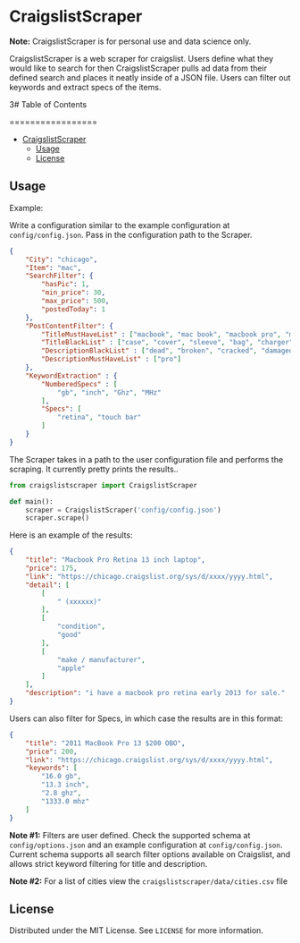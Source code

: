 # CraigslistScraper

**Note:** CraigslistScraper is for personal use and data science only.

CraigslistScraper is a web scraper for craigslist. Users define what they would
like to search for then CraigslistScraper pulls ad data from their defined
search and places it neatly inside of a JSON file. Users can filter out keywords and extract specs of the items.

<!-- TABLE OF CONTENTS -->
3# Table of Contents

=================

- [CraigslistScraper](#craigslistscraper)
  - [Usage](#usage)
  - [License](#license)

<!-- USAGE -->
## Usage

Example:

Write a configuration similar to the example configuration at `config/config.json`. Pass in the configuration path to the Scraper.

```json
{
    "City": "chicago",
    "Item": "mac",
    "SearchFilter": {
        "hasPic": 1,
        "min_price": 30,
        "max_price": 500,
        "postedToday": 1
    },
    "PostContentFilter": {
        "TitleMustHaveList" : ["macbook", "mac book", "macbook pro", "mac book pro"],
        "TitleBlackList" : ["case", "cover", "sleeve", "bag", "charger", "adapter", "screen"],
        "DescriptionBlackList" : ["dead", "broken", "cracked", "damaged", "faulty", "not working"],
        "DescriptionMustHaveList" : ["pro"]
    },
    "KeywordExtraction" : {
        "NumberedSpecs" : [
            "gb", "inch", "Ghz", "MHz"
        ],
        "Specs": [
            "retina", "touch bar"
        ]
    }
}
```

The Scraper takes in a path to the user configuration file and performs the scraping. It currently pretty prints the results..

```python
from craigslistscraper import CraigslistScraper 

def main():
    scraper = CraigslistScraper('config/config.json')
    scraper.scrape()
```

Here is an example of the results:

```json
{
    "title": "Macbook Pro Retina 13 inch laptop",
    "price": 175,
    "link": "https://chicago.craigslist.org/sys/d/xxxx/yyyy.html",
    "detail": [
        [
            " (xxxxxx)"
        ],
        [
            "condition",
            "good"
        ],
        [
            "make / manufacturer",
            "apple"
        ]
    ],
    "description": "i have a macbook pro retina early 2013 for sale."
}
```

Users can also filter for Specs, in which case the results are in this format:

```json
{
    "title": "2011 MacBook Pro 13 $200 OBO",
    "price": 200,
    "link": "https://chicago.craigslist.org/sys/d/xxxx/yyyy.html",
    "keywords": [
        "16.0 gb",
        "13.3 inch",
        "2.8 ghz",
        "1333.0 mhz"
    ]
}
```

**Note #1:** Filters are user defined. Check the supported schema at `config/options.json` and an example configuration at `config/config.json`. Current schema supports all search filter options available on Craigslist, and allows strict keyword filtering for title and description.

**Note #2:** For a list of cities view the `craigslistscraper/data/cities.csv` file

<!-- LICENSE -->
## License

Distributed under the MIT License. See `LICENSE` for more information.
